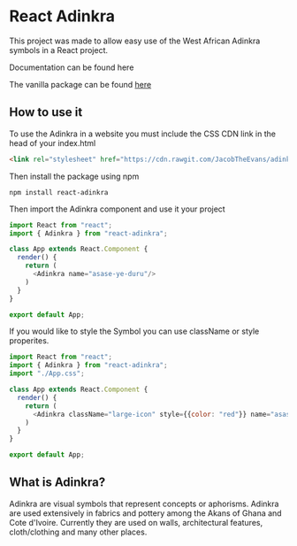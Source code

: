 # React Adinkra
<p>This project was made to allow easy use of the West African Adinkra symbols in a React project.</p>

<p>Documentation can be found here</p>

<p>The vanilla package can be found <a href="https://github.com/JacobTheEvans/adinkra">here</a></p>

## How to use it
<p>To use the Adinkra in a website you must include the CSS CDN link in the head of your index.html</p>

```html
<link rel="stylesheet" href="https://cdn.rawgit.com/JacobTheEvans/adinkra/b79018a0/src/adinkra.css">
```

Then install the package using npm

`npm install react-adinkra`


<p>Then import the Adinkra component and use it your project</p>

```javascript
import React from "react";
import { Adinkra } from "react-adinkra";

class App extends React.Component {
  render() {
    return (
      <Adinkra name="asase-ye-duru"/>
    )
  }
}

export default App;
```

<p>If you would like to style the Symbol you can use className or style properites.</p>

```javascript
import React from "react";
import { Adinkra } from "react-adinkra";
import "./App.css";

class App extends React.Component {
  render() {
    return (
      <Adinkra className="large-icon" style={{color: "red"}} name="asase-ye-duru"/>
    )
  }
}

export default App;
```

## What is Adinkra?

<p>Adinkra are visual symbols that represent concepts or aphorisms. Adinkra are used extensively in fabrics and pottery among the Akans of Ghana and Cote d'Ivoire. Currently they are used on walls, architectural features, cloth/clothing and many other places.</p>
